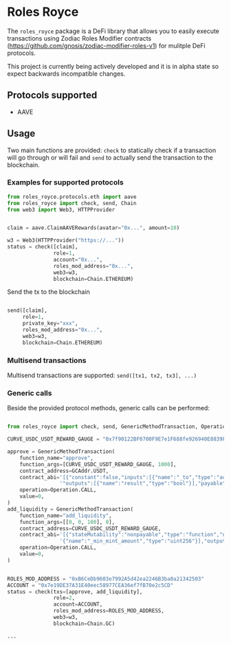 # Roles Royce


The `roles_royce` package is a DeFi library that allows you to easily execute 
transactions using Zodiac Roles Modifier contracts (https://github.com/gnosis/zodiac-modifier-roles-v1)
for mulitple DeFi protocols. 

This project is currently being actively developed and it is in alpha state 
so expect backwards incompatible changes.

## Protocols supported

* AAVE


## Usage

Two main functions are provided: `check` to statically check if a transaction will go through or will fail 
and `send` to actually send the transaction to the blockchain.

### Examples for supported protocols


```python 
from roles_royce.protocols.eth import aave
from roles_royce import check, send, Chain
from web3 import Web3, HTTPProvider


claim = aave.ClaimAAVERewards(avatar="0x...", amount=10)

w3 = Web3(HTTPProvider("https://..."))
status = check([claim], 
               role=1, 
               account="0x...", 
               roles_mod_address="0x...", 
               web3=w3, 
               blockchain=Chain.ETHEREUM)

```

Send the tx to the blockchain
```python

send([claim], 
     role=1, 
     private_key="xxx", 
     roles_mod_address="0x...", 
     web3=w3, 
     blockchain=Chain.ETHEREUM)
```

### Multisend transactions

Multisend transactions are supported: `send([tx1, tx2, tx3], ...)`

### Generic calls

Beside the provided protocol methods, generic calls can be performed:

```python

from roles_royce import check, send, GenericMethodTransaction, Operation, Chain

CURVE_USDC_USDT_REWARD_GAUGE = "0x7f90122BF0700F9E7e1F688fe926940E8839F353"

approve = GenericMethodTransaction(
    function_name="approve",
    function_args=[CURVE_USDC_USDT_REWARD_GAUGE, 1000],
    contract_address=GCAddr.USDT,
    contract_abi='[{"constant":false,"inputs":[{"name":"_to","type":"address"},{"name":"_value","type":"uint256"}],"name":"approve",'
                 '"outputs":[{"name":"result","type":"bool"}],"payable":false,"stateMutability":"nonpayable","type":"function"}]',
    operation=Operation.CALL,
    value=0,
)
add_liquidity = GenericMethodTransaction(
    function_name="add_liquidity",
    function_args=[[0, 0, 100], 0],
    contract_address=CURVE_USDC_USDT_REWARD_GAUGE,
    contract_abi='[{"stateMutability":"nonpayable","type":"function","name":"add_liquidity","inputs":[{"name":"_amounts","type":"uint256[3]"},'
                 '{"name":"_min_mint_amount","type":"uint256"}],"outputs":[{"name":"","type":"uint256"}],"gas":7295966}]',
    operation=Operation.CALL,
    value=0,
)


ROLES_MOD_ADDRESS = "0xB6CeDb9603e7992A5d42ea2246B3ba0a21342503"
ACCOUNT = "0x7e19DE37A31E40eec58977CEA36ef7fB70e2c5CD"
status = check(txs=[approve, add_liquidity], 
               role=2, 
               account=ACCOUNT, 
               roles_mod_address=ROLES_MOD_ADDRESS,
               web3=w3, 
               blockchain=Chain.GC)

...
```




